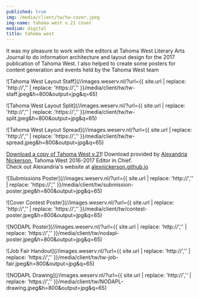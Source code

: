 ```yaml
---
published: true
img: /media/client/tw/tw-cover.jpeg
img-name: tahoma west v.21 cover
medium: digital
title: tahoma west
---  
```

  
  
  
It was my pleasure to work with the editors at Tahoma West Literary Arts Journal to do information architecture and layout design for the 2017 publication of Tahoma West. I also helped to create some posters for content generation and events held by the Tahoma West team  
  
    
    
![Tahoma West Layout Staff](//images.weserv.nl/?url={{ site.url | replace: 'http://','' | replace: 'https://','' }}/media/client/tw/tw-staff.jpeg&h=800&output=jpg&q=65)  
  
  
![Tahoma West Layout Split](//images.weserv.nl/?url={{ site.url | replace: 'http://','' | replace: 'https://','' }}/media/client/tw/tw-split.jpeg&h=800&output=jpg&q=65)  
  
![Tahoma West Layout Spread](//images.weserv.nl/?url={{ site.url | replace: 'http://','' | replace: 'https://','' }}/media/client/tw/tw-spread.jpeg&h=800&output=jpg&q=65)  
  
  
[Download a copy of Tahoma West v.21][4]! Download provided by [Alexandria Nickerson][5], Tahoma West 2016-2017 Editor in Chief.  
Check out Alexandria's website at [alexnickerson.github.io][6]   


![Submissions Poster](//images.weserv.nl/?url={{ site.url | replace: 'http://','' | replace: 'https://','' }}/media/client/tw/submission-poster.jpeg&h=800&output=jpg&q=65)  
  
  
![Cover Contest Poster](//images.weserv.nl/?url={{ site.url | replace: 'http://','' | replace: 'https://','' }}/media/client/tw/contest-poster.jpeg&h=800&output=jpg&q=65)  
  
  
![NODAPL Poster](//images.weserv.nl/?url={{ site.url | replace: 'http://','' | replace: 'https://','' }}/media/client/tw/nodapl-poster.jpeg&h=800&output=jpg&q=65)  
  
  
![Job Fair Handout](//images.weserv.nl/?url={{ site.url | replace: 'http://','' | replace: 'https://','' }}/media/client/tw/tw-job-fair.jpeg&h=800&output=jpg&q=65)  
  
  
![NODAPL Drawing](//images.weserv.nl/?url={{ site.url | replace: 'http://','' | replace: 'https://','' }}/media/client/tw/NODAPL-drawing.jpeg&h=800&output=jpg&q=65)  


[4]:	https://alexnickerson.github.io/download/Tahoma_West-2017v21.pdf
[5]:	http://alexnickerson.github.io
[6]:	http://alexnickerson.github.io
